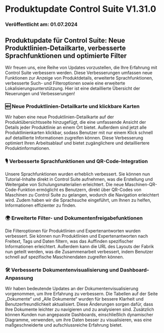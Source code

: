 # Produktupdate Control Suite V1.31.0

### Veröffentlicht am: 01.07.2024

## Produktupdate für Control Suite: Neue Produktlinien-Detailkarte, verbesserte Sprachfunktionen und optimierte Filter

Wir freuen uns, eine Reihe von Updates vorzustellen, die Ihre Erfahrung mit Control Suite verbessern werden. Diese Verbesserungen umfassen neue Funktionen zur Anzeige von Produktdetails, erweiterte Sprachfunktionen, verbesserte Such- und Filteroptionen sowie eine erweiterte Lokalisierungsunterstützung. Hier ist eine detaillierte Übersicht der Neuerungen und Verbesserungen!

### 🆕 **Neue Produktlinien-Detailkarte und klickbare Karten**

Wir haben eine neue Produktlinien-Detailkarte auf der Produktübersichtsseite hinzugefügt, die eine umfassende Ansicht der Details jeder Produktlinie an einem Ort bietet. Außerdem sind jetzt alle Produktlinienkarten klickbar, sodass Benutzer mit nur einem Klick schnell auf detaillierte Informationen zugreifen können. Diese Verbesserung optimiert Ihren Arbeitsablauf und bietet zugänglichere und detailliertere Produktinformationen.

### 🎙️ **Verbesserte Sprachfunktionen und QR-Code-Integration**

Unsere Sprachfunktionen wurden erheblich verbessert. Sie können nun Tutorial-Inhalte direkt in Control Suite aufnehmen, was die Erstellung und Weitergabe von Schulungsmaterialien erleichtert. Die neue Maschinen-QR-Code-Funktion ermöglicht es Benutzern, direkt über QR-Codes von Maschinen zu Control Suite zu gelangen, wodurch die Navigation erleichtert wird. Zudem haben wir die Sprachsuche eingeführt, um Ihnen zu helfen, Informationen effizienter zu finden.

### 🌍 **Erweiterte Filter- und Dokumentenfreigabefunktionen**

Die Filteroptionen für Produktlinien und Expertenantworten wurden verbessert. Sie können nun Produktlinien und Expertenantworten nach Freitext, Tags und Daten filtern, was das Auffinden spezifischer Informationen erleichtert. Außerdem kann die URL des Layouts der Fabrik nun geteilt werden, was die Zusammenarbeit verbessert, indem Benutzer schnell auf spezifische Maschinendaten zugreifen können.

### 🛠️ **Verbesserte Dokumentenvisualisierung und Dashboard-Anpassung**

Wir haben bedeutende Updates an der Dokumentenvisualisierung vorgenommen, um Ihre Erfahrung zu verbessern. Die Tabellen auf der Seite „Dokumente“ und „Alle Dokumente“ wurden für bessere Klarheit und Benutzerfreundlichkeit aktualisiert. Diese Änderungen sorgen dafür, dass Ihre Dokumente leichter zu navigieren und zu analysieren sind. Zusätzlich können Kunden nun angepasste Dashboards, einschließlich dynamischer Diagramme, verwenden, um ihre Daten besser zu visualisieren, was eine maßgeschneiderte und aufschlussreiche Erfahrung bietet.
